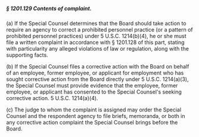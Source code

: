 ##### § 1201.129 Contents of complaint. #####

(a) If the Special Counsel determines that the Board should take action to require an agency to correct a prohibited personnel practice (or a pattern of prohibited personnel practices) under 5 U.S.C. 1214(b)(4), he or she must file a written complaint in accordance with § 1201.128 of this part, stating with particularity any alleged violations of law or regulation, along with the supporting facts.

(b) If the Special Counsel files a corrective action with the Board on behalf of an employee, former employee, or applicant for employment who has sought corrective action from the Board directly under 5 U.S.C. 1214(a)(3), the Special Counsel must provide evidence that the employee, former employee, or applicant has consented to the Special Counsel's seeking corrective action. 5 U.S.C. 1214(a)(4).

(c) The judge to whom the complaint is assigned may order the Special Counsel and the respondent agency to file briefs, memoranda, or both in any corrective action complaint the Special Counsel brings before the Board.